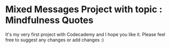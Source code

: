 # Mixed Messages Project with topic : Mindfulness Quotes

It's my very first project with Codecademy and I hope you like it. Please feel free to suggest any changes or add changes :)
